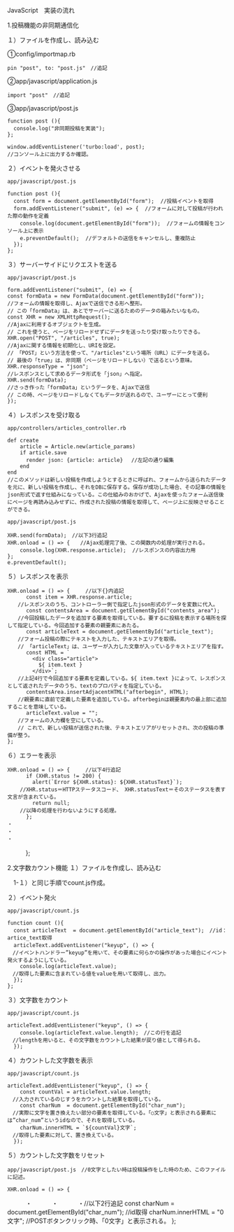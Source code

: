 JavaScript　実装の流れ

1.投稿機能の非同期通信化

１）ファイルを作成し、読み込む

①config/importmap.rb

	pin "post", to: "post.js"　//追記	

②app/javascript/application.js

	import "post"　//追記	

③app/javascript/post.js

	function post (){
	  console.log("非同期投稿を実装");
	};

	window.addEventListener('turbo:load', post);
	//コンソール上に出力するか確認。	

２）イベントを発火させる

	app/javascript/post.js
 
	function post (){
  	  const form = document.getElementById("form");  //投稿イベントを取得
	  form.addEventListener("submit", (e) => {  //フォームに対して投稿が行われた際の動作を定義
	    console.log(document.getElementById("form"));  //フォームの情報をコンソール上に表示
	    e.preventDefault();  //デフォルトの送信をキャンセルし、重複防止
	  });
	};	

３）サーバーサイドにリクエストを送る

	app/javascript/post.js
 
	form.addEventListener("submit", (e) => {
	const formData = new FormData(document.getElementById("form"));
	//フォームの情報を取得し、Ajaxで送信できる形へ整形。
	// この「formData」は、あとでサーバーに送るためのデータの箱みたいなもの。
	const XHR = new XMLHttpRequest();
	//Ajaxに利用するオブジェクトを生成。
	// これを使うと、ページをリロードせずにデータを送ったり受け取ったりできる。
	XHR.open("POST", "/articles", true);
	//Ajaxに関する情報を初期化し、URIを設定。
	// 「POST」という方法を使って、"/articles"という場所（URL）にデータを送る。
	// 最後の「true」は、非同期（ページをリロードしない）で送るという意味。
	XHR.responseType = "json";
	//レスポンスとして求めるデータ形式を「json」へ指定。
	XHR.send(formData);
	//さっき作った「formData」というデータを、Ajaxで送信
	// この時、ページをリロードしなくてもデータが送れるので、ユーザーにとって便利
	});

４）レスポンスを受け取る

	app/controllers/articles_controller.rb
 
	def create
	    article = Article.new(article_params)
	    if article.save
	      render json: {article: article} 　//左記の通り編集
	    end
	end
	//このメソッドは新しい投稿を作成しようとするときに呼ばれ、フォームから送られたデータを元に、新しい投稿を作成し、それをDBに保存する。保存が成功した場合、その記事の情報をjson形式で返す仕組みになっている。この仕組みのおかげで、Ajaxを使ったフォーム送信後にページを再読み込みせずに、作成された投稿の情報を取得して、ページ上に反映させることができる。
	
	app/javascript/post.js
 
	XHR.send(formData);　//以下3行追記
	XHR.onload = () => {　　//Ajax処理完了後、この関数内の処理が実行される。
	    console.log(XHR.response.article);  //レスポンスの内容出力用
	};
	e.preventDefault();

５）レスポンスを表示
	
	XHR.onload = () => {　　　//以下{}内追記
	      const item = XHR.response.article;
	　　//レスポンスのうち、コントローラー側で指定したjson形式のデータを変数に代入。
	      const contentsArea = document.getElementById("contents_area");
	　　//今回投稿したデータを追加する要素を取得している。要するに投稿を表示する場所を探して指定している。今回追加する要素の親要素にあたる。
	      const articleText = document.getElementById("article_text");
	　　//フォーム投稿の際にテキストを入力した、テキストエリアを取得。
	　　// 「articleText」は、ユーザーが入力した文章が入っているテキストエリアを指す。
	      const HTML = `
	        <div class="article">
	          ${ item.text }
	        </div>`;
	　　//上記4行で今回追加する要素を定義している。${ item.text }によって、レスポンスとして返されたデータのうち、textのプロパティを指定している。
	      contentsArea.insertAdjacentHTML("afterbegin", HTML);
	　　//親要素に直前で定義した要素を追加している。afterbeginは親要素内の最上部に追加することを意味している。
	      articleText.value = "";
	　　//フォームの入力欄を空にしている。
	　　// これで、新しい投稿が送信された後、テキストエリアがリセットされ、次の投稿の準備が整う。
	};

６）エラーを表示

	XHR.onload = () => {　　　//以下4行追記
	      if (XHR.status != 200) {
	        alert(`Error ${XHR.status}: ${XHR.statusText}`);
		//XHR.status＝HTTPステータスコード、 XHR.statusText＝そのステータスを表す文言が含まれている。
	        return null;
		//以降の処理を行わないようにする処理。
	      };
	・
	・
	・
　　　};

2.文字数カウント機能
１）ファイルを作成し、読み込む

　1-１）と同じ手順でcount.js作成。

２）イベント発火

	app/javascript/count.js
 
	function count (){
	  const articleText  = document.getElementById("article_text");　//id：artice_text取得
	  articleText.addEventListener("keyup", () => {　
	　//イベントハンドラー”keyup”を用いて、その要素に何らかの操作があった場合にイベント発火するようにしている。
	    console.log(articleText.value);
	　//取得した要素に含まれている値をvalueを用いて取得し、出力。
	  });
	};

３）文字数をカウント

	app/javascript/count.js
 
	articleText.addEventListener("keyup", () => {
	    console.log(articleText.value.length);　//この行を追記
	　//lengthを用いると、その文字数をカウントした結果が戻り値として得られる。
	  });

４）カウントした文字数を表示

	app/javascript/count.js
 
	articleText.addEventListener("keyup", () => {
	    const countVal = articleText.value.length;
	　//入力されているのじすうをカウントした結果を取得している。
	    const charNum  = document.getElementById("char_num");
	　//実際に文字を置き換えたい部分の要素を取得している。「○文字」と表示される要素には”char_num”というidなので、それを取得している。
	    charNum.innerHTML = `${countVal}文字`;
	　//取得した要素に対して、置き換えている。
	  });

５）カウントした文字数をリセット

	app/javascript/post.js　//0文字としたい時は投稿操作をした時のため、このファイルに記述。
 
	XHR.onload = () => {
　　　・
　　　・
　　　・//以下2行追記
	  const charNum  = document.getElementById("char_num");
	//id取得
	  charNum.innerHTML = "0文字";
	//POSTボタンクリック時、「0文字」と表示される。
	};
